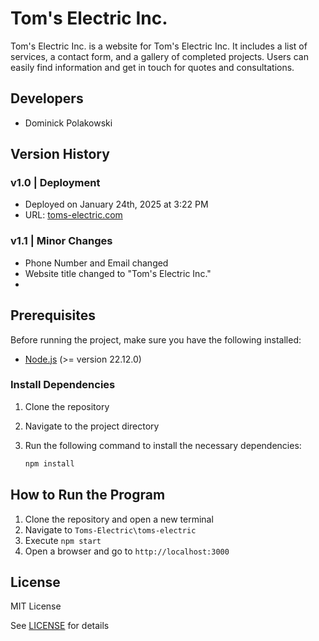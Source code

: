 # Tom's Electric Inc. 

Tom's Electric Inc. is a website for Tom's Electric Inc. It includes a list of services, a contact form, and a gallery of completed projects. Users can easily find information and get in touch for quotes and consultations. 

## Developers 

- Dominick Polakowski 

## Version History 

### **v1.0 | Deployment** 

- Deployed on January 24th, 2025 at 3:22 PM
- URL: [toms-electric.com](https://toms-electric.com/)

### **v1.1 | Minor Changes** 

- Phone Number and Email changed 
- Website title changed to "Tom's Electric Inc." 
- 

## Prerequisites

Before running the project, make sure you have the following installed:

- [Node.js](https://nodejs.org/) (>= version 22.12.0)

### Install Dependencies

1. Clone the repository 
2. Navigate to the project directory 
3. Run the following command to install the necessary dependencies:

   ```bash
   npm install
   ```

## How to Run the Program 

1. Clone the repository and open a new terminal 
2. Navigate to `Toms-Electric\toms-electric` 
3. Execute `npm start`
6. Open a browser and go to `http://localhost:3000` 

## License

MIT License

See [LICENSE](LICENSE) for details 